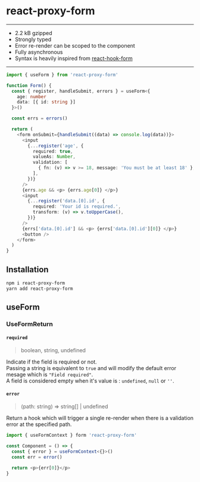 # react-proxy-form

---

- 2.2 kB gzipped
- Strongly typed
- Error re-render can be scoped to the component
- Fully asynchronous
- Syntax is heavily inspired from [react-hook-form](https://github.com/react-hook-form/react-hook-form)

---

```ts
import { useForm } from 'react-proxy-form'

function Form() {
  const { register, handleSubmit, errors } = useForm<{
    age: number
    data: [{ id: string }]
  }>()

  const errs = errors()

  return (
    <form onSubmit={handleSubmit((data) => console.log(data))}>
      <input
        {...register('age', {
          required: true,
          valueAs: Number,
          validation: [
            { fn: (v) => v >= 18, message: 'You must be at least 18' },
          ],
        })}
      />
      {errs.age && <p> {errs.age[0]} </p>}
      <input
        {...register('data.[0].id', {
          required: 'Your id is required.',
          transform: (v) => v.toUpperCase(),
        })}
      />
      {errs['data.[0].id'] && <p> {errs['data.[0].id'][0]} </p>}
      <button />
    </form>
  )
}
```

## Installation

```bash
npm i react-proxy-form
yarn add react-proxy-form
```

## useForm

### UseFormReturn

#### `required`

> boolean, string, undefined

Indicate if the field is required or not. <br/>
Passing a string is equivalent to `true` and will modify the default error mesage which is `"Field required"`. <br />
A field is considered empty when it's value is : `undefined`, `null` or `''`.

#### `error`

> (path: string) => string[] | undefined

Return a hook which will trigger a single re-render when there is a validation error at the specified path.

```ts
import { useFormContext } form 'react-proxy-form'

const Component = () => {
  const { error } = useFormContext<{}>()
  const err = error()

  return <p>{err[0]}</p>
}
```

